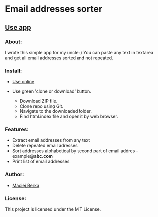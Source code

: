 # Email addresses sorter
## [Use app](https://maciejberka.github.io/email-sorter/)

### About:

I wrote this simple app for my uncle :) You can paste any text in textarea and get all email addresses sorted and not repeated.

### Install:

* [Use online](https://maciejberka.github.io/email-sorter/)

* Use green 'clone or download' button.
  * Download ZIP file.
  * Clone repo using Git.
  * Navigate to the downloaded folder.
  * Find html.index file and open it by web browser.

### Features:

* Extract email addresses from any text
* Delete repeated email adresses
* Sort addresses alphabetical by second part of email addres - example@**abc.com**
* Print list of email addresses

### Author:

* [Maciej Berka](https://github.com/maciejberka)

### License:

This project is licensed under the MIT License.